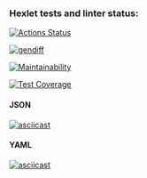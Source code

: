 ### Hexlet tests and linter status:
[![Actions Status](https://github.com/olya889/frontend-project-46/workflows/hexlet-check/badge.svg)](https://github.com/olya889/frontend-project-46/actions)

[![gendiff](https://github.com/olya889/frontend-project-46/actions/workflows/gendiff.yml/badge.svg)](https://github.com/olya889/frontend-project-46/actions/workflows/gendiff.yml)

[![Maintainability](https://api.codeclimate.com/v1/badges/3acdf5dae7c83ab1953c/maintainability)](https://codeclimate.com/github/olya889/frontend-project-46/maintainability)

[![Test Coverage](https://api.codeclimate.com/v1/badges/3acdf5dae7c83ab1953c/test_coverage)](https://codeclimate.com/github/olya889/frontend-project-46/test_coverage)

#### JSON
[![asciicast](https://asciinema.org/a/XWZ7yLW9xwfEQ5W5llqIV6wre.svg)](https://asciinema.org/a/XWZ7yLW9xwfEQ5W5llqIV6wre)

#### YAML
[![asciicast](https://asciinema.org/a/9wVumQR1EkZf3q9aO6kBgtYIk.svg)](https://asciinema.org/a/9wVumQR1EkZf3q9aO6kBgtYIk)

